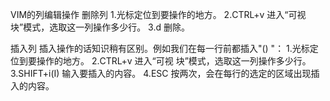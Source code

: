 VIM的列编辑操作
删除列
1.光标定位到要操作的地方。
2.CTRL+v 进入“可视 块”模式，选取这一列操作多少行。
3.d 删除。

插入列
插入操作的话知识稍有区别。例如我们在每一行前都插入"() "：
1.光标定位到要操作的地方。
2.CTRL+v 进入“可视 块”模式，选取这一列操作多少行。
3.SHIFT+i(I) 输入要插入的内容。
4.ESC 按两次，会在每行的选定的区域出现插入的内容。
